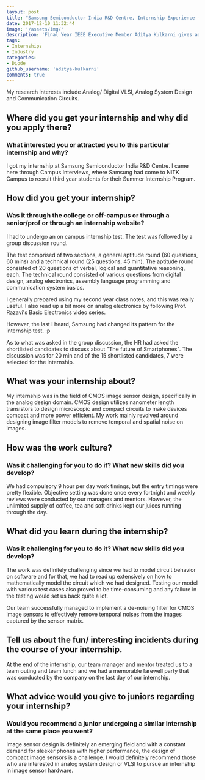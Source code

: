 ```yaml
---
layout: post
title: "Samsung Semiconductor India R&D Centre, Internship Experience - Aditya Kulkarni"
date: 2017-12-10 11:32:44
image: '/assets/img/'
description: 'Final Year IEEE Executive Member Aditya Kulkarni gives advice on how to prepare for an internship at Samsung Semiconductor India R&D Centre.'
tags:
- Internships
- Industry
categories:
- Diode
github_username: 'aditya-kulkarni'
comments: true
---
```


My research interests include Analog/ Digital VLSI, Analog System Design and Communication Circuits.

## Where did you get your internship and why did you apply there? 
### What interested you or attracted you to this particular internship and why?

I got my internship at Samsung Semiconductor India R&D Centre. I came here through Campus Interviews, where Samsung had come to NITK Campus to recruit third year students for their Summer Internship Program. 

## How did you get your internship? 
### Was it through the college or off-campus or through a senior/prof or through an internship website?

I had to undergo an on campus internship test. The test was followed by a group discussion round.

The test comprised of two sections, a general aptitude round (60 questions, 60 mins) and a technical round (25 questions, 45 min). The aptitude round consisted of 20 questions of verbal, logical and quantitative reasoning, each. The technical round consisted of various questions from digital design, analog electronics, assembly language programming and communication system basics.

I generally prepared using my second year class notes, and this was really useful. I also read up a bit more on analog electronics by following Prof. Razavi's Basic Electronics video series.

However, the last I heard, Samsung had changed its pattern for the internship test. :p

As to what was asked in the group discussion, the HR had asked the shortlisted candidates to discuss about "The future of Smartphones". The discussion was for 20 min and of the 15 shortlisted candidates, 7 were selected for the internship.

## What was your internship about?

My internship was in the field of CMOS image sensor design, specifically in the analog design domain. CMOS design utilizes nanometer length transistors to design microscopic and compact circuits to make devices compact and more power efficient. My work mainly revolved around designing image filter models to remove temporal and spatial noise on images.

## How was the work culture?
### Was it challenging for you to do it? What new skills did you develop?

We had compulsory 9 hour per day work timings, but the entry timings were pretty flexible. Objective setting was done once every fortnight and weekly reviews were conducted by our managers and mentors. However, the unlimited supply of coffee, tea and soft drinks kept our juices running through the day.

## What did you learn during the internship? 
### Was it challenging for you to do it? What new skills did you develop?

The work was definitely challenging since we had to model circuit behavior on software and for that, we had to read up extensively on how to mathematically model the circuit which we had designed. Testing our model with various test cases also proved to be time-consuming and any failure in the testing would set us back quite a lot.

Our team successfully managed to implement a de-noising filter for CMOS image sensors to effectively remove temporal noises from the images captured by the sensor matrix. 

## Tell us about the fun/ interesting incidents during the course of your internship.

At the end of the internship, our team manager and mentor treated us to a team outing and team lunch and we had a memorable farewell party that was conducted by the company on the last day of our internship.

## What advice would you give to juniors regarding your internship?
### Would you recommend a junior undergoing a similar internship at the same place you went?

Image sensor design is definitely an emerging field and with a constant demand for sleeker phones with higher performance, the design of compact image sensors is a challenge. I would definitely recommend those who are interested in analog system design or VLSI to pursue an internship in image sensor hardware.